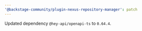 ```yaml
---
'@backstage-community/plugin-nexus-repository-manager': patch
---
```


Updated dependency `@hey-api/openapi-ts` to `0.64.4`.
